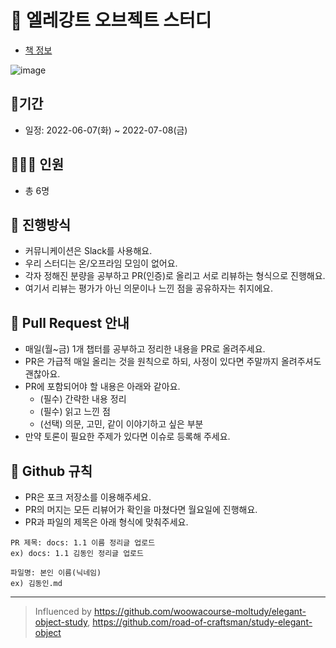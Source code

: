 # 📖 엘레강트 오브젝트 스터디
- [책 정보](http://www.kyobobook.co.kr/product/detailViewKor.laf?mallGb=KOR&ejkGb=KOR&barcode=9791187497219)

![image](https://user-images.githubusercontent.com/66561524/171986798-2f5e1d46-076f-4744-899c-8654ea0edb3c.png)

## 📆기간
- 일정: 2022-06-07(화) ~ 2022-07-08(금)

## 👨‍👩‍👦 인원
- 총 6명

## 🌈 진행방식
- 커뮤니케이션은 Slack를 사용해요.
- 우리 스터디는 온/오프라임 모임이 없어요.
- 각자 정해진 분량을 공부하고 PR(인증)로 올리고 서로 리뷰하는 형식으로 진행해요.
- 여기서 리뷰는 평가가 아닌 의문이나 느낀 점을 공유하자는 취지에요.

## 🐥 Pull Request 안내
- 매일(월~금) 1개 챕터를 공부하고 정리한 내용을 PR로 올려주세요.
- PR은 가급적 매일 올리는 것을 원칙으로 하되, 사정이 있다면 주말까지 올려주셔도 괜찮아요.
- PR에 포함되어야 할 내용은 아래와 같아요.
  - (필수) 간략한 내용 정리
  - (필수) 읽고 느낀 점
  - (선택) 의문, 고민, 같이 이야기하고 싶은 부분
- 만약 토론이 필요한 주제가 있다면 이슈로 등록해 주세요.

## 🤝 Github 규칙
- PR은 포크 저장소를 이용해주세요.
- PR의 머지는 모든 리뷰어가 확인을 마쳤다면 월요일에 진행해요.
- PR과 파일의 제목은 아래 형식에 맞춰주세요.
```
PR 제목: docs: 1.1 이름 정리글 업로드
ex) docs: 1.1 김동인 정리글 업로드

파일명: 본인 이름(닉네임)
ex) 김동인.md
```
---
> Influenced by https://github.com/woowacourse-moltudy/elegant-object-study, https://github.com/road-of-craftsman/study-elegant-object
